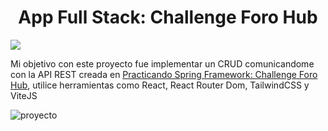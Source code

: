 <h1 align="center">App Full Stack: Challenge Foro Hub</h1>

<img src="https://img.shields.io/badge/STATUS-FINALIZADO-green" display="inline" >

Mi objetivo con este proyecto fue implementar un CRUD comunicandome con la API REST creada en [Practicando Spring Framework: Challenge Foro Hub](https://github.com/adore1968/forohub), utilice herramientas como React, React Router Dom, TailwindCSS y ViteJS

![proyecto](https://github.com/adore1968/forohub-client/assets/101434158/e0f7fa71-56a0-406f-bdbe-c379ab141f71)
